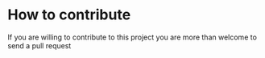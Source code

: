 # How to contribute

If you are willing to contribute to this project
you are more than welcome to send a pull request

